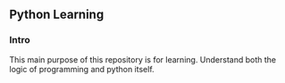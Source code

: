 ## Python Learning ##

<h3 id="intro">Intro</h3>
This main purpose of this repository is for learning. Understand both the logic of programming and python itself. 
